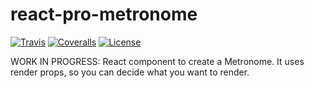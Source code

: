 # react-pro-metronome

[![Travis][build-badge]][build]
[![Coveralls][coveralls-badge]][coveralls]
[![License][license-badge]][license]

WORK IN PROGRESS: React component to create a Metronome. It uses render props, so you can decide what you want to render.

[build-badge]: https://img.shields.io/travis/rigobauer/react-pro-metronome/master.svg?style=flat-square
[build]: https://travis-ci.org/rigobauer/react-pro-metronome
[coveralls-badge]: https://img.shields.io/coveralls/rigobauer/react-pro-metronome/master.svg?style=flat-square
[coveralls]: https://coveralls.io/github/rigobauer/react-pro-metronome
[license-badge]: https://img.shields.io/npm/l/react-pro-metronome.svg?style=flat-square
[license]: https://opensource.org/licenses/MIT
